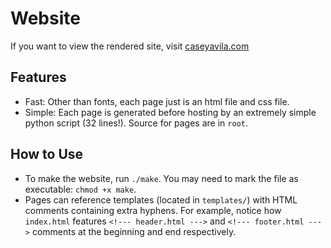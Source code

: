 # Website
If you want to view the rendered site, visit [caseyavila.com](https://caseyavila.com/)

## Features
- Fast: Other than fonts, each page just is an html file and css file.
- Simple: Each page is generated before hosting by an extremely simple python
  script (32 lines!). Source for pages are in `root`.

## How to Use
- To make the website, run `./make`. You may need to mark the file as
  executable: `chmod +x make`.
- Pages can reference templates (located in `templates/`) with HTML comments
  containing extra hyphens. For example, notice how `index.html` features
  `<!--- header.html --->` and `<!--- footer.html --->` comments at the
  beginning and end respectively.
